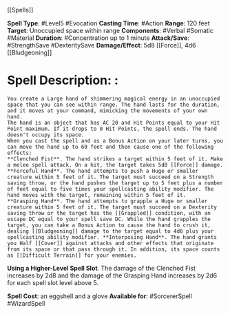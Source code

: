 [[Spells]]

**Spell Type**: #Level5 #Evocation 
**Casting Time**: #Action 
**Range**: 120 feet
**Target**: Unoccupied space within range
**Components**: #Verbal #Somatic #Material 
**Duration**: #Concentration up to 1 minute
**Attack/Save**: #StrengthSave #DexteritySave 
**Damage/Effect**: 5d8 [[Force]], 4d6 [[Bludgeoning]]

# Spell Description: : 
	You create a Large hand of shimmering magical energy in an unoccupied space that you can see within range. The hand lasts for the duration, and it moves at your command, mimicking the movements of your own hand.
	The hand is an object that has AC 20 and Hit Points equal to your Hit Point maximum. If it drops to 0 Hit Points, the spell ends. The hand doesn't occupy its space.
	When you cast the spell and as a Bonus Action on your later turns, you can move the hand up to 60 feet and then cause one of the following effects:
	**Clenched Fist**. The hand strikes a target within 5 feet of it. Make a melee spell attack. On a hit, the target takes 5d8 [[Force]] damage. 
	**Forceful Hand**. The hand attempts to push a Huge or smaller creature within 5 feet of it. The target must succeed on a Strength saving throw, or the hand pushes the target up to 5 feet plus a number of feet equal to five times your spellcasting ability modifier. The hand moves with the target, remaining within 5 feet of it.
	**Grasping Hand**. The hand attempts to grapple a Huge or smaller creature within 5 feet of it. The target must succeed on a Dexterity saving throw or the target has the [[Grappled]] condition, with an escape DC equal to your spell save DC. While the hand grapples the target, you can take a Bonus Action to cause the hand to crush it, dealing [[Bludgeoning]] damage to the target equal to 4d6 plus your spellcasting ability modifier. **Interposing Hand**. The hand grants you Half [[Cover]] against attacks and other effects that originate from its space or that pass through it. In addition, its space counts as [[Difficult Terrain]] for your enemies.

**Using a Higher-Level Spell Slot**. The damage of the Clenched Fist increases by 2d8 and the damage of the Grasping Hand increases by 2d6 for each spell slot level above 5.

**Spell Cost**: an eggshell and a glove
**Available for**: #SorcererSpell #WizardSpell 